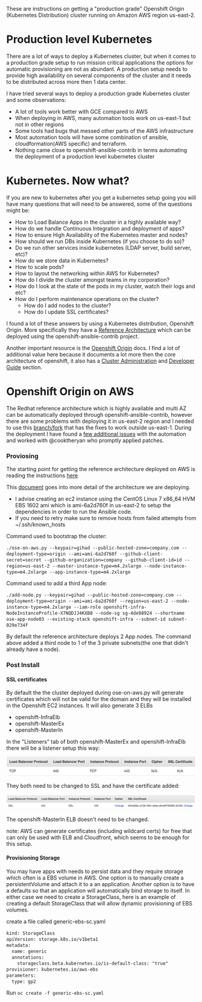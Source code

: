 These are instructions on getting a "production grade" Openshift Origin (Kubernetes Distribution) cluster running on Amazon AWS region us-east-2.

# Production level Kubernetes

There are a lot of ways to deploy a Kubernetes cluster, but when it comes to a production grade setup to run mission critical applications the options for automatic provisioning are not as abundant. A production setup needs to provide high availability on several components of the cluster and it needs to be distributed across more then 1 data center.

I have tried several ways to deploy a production grade Kubernetes cluster and some observations:

 - A lot of tools work better with GCE compared to AWS
 - When deploying in AWS, many automation tools work on us-east-1 but not in other regions
 - Some tools had bugs that messed other parts of the AWS infrastructure
 - Most automation tools will have some combination of ansible, cloudformation(AWS specific) and terraform.
 - Nothing came close to openshift-ansible-contrib in terms automating the deployment of a production level kubernetes cluster

# Kubernetes. Now what?

 If you are new to kubernetes after you get a kubernetes setup going you will have many questions that will need to be answered, some of the questions might be:

- How to Load Balance Apps in the cluster in a highly available way?
- How do we handle Continuous Integration and deployment of apps?
- How to ensure High Availability of the Kubernetes master and nodes?
- How should we run DBs inside Kubernetes (if you choose to do so)?
- Do we run other services inside kubernetes (LDAP server, build server, etc)?
- How do we store data in Kubernetes?
- How to scale pods?
- How to layout the networking within AWS for Kubernetes?
- How do I divide the cluster amongst teams in my corporation?
- How do I look at the state of the pods in my cluster, watch their logs and etc?
- How do I perform maintenance operations on the cluster?
  - How do I add nodes to the cluster?
  - How do I update SSL certificates?


I found a lot of these answers by using a Kubernetes distribution, Openshift Origin. More specifically they have a [Reference Architecture](https://access.redhat.com/documentation/en-us/reference_architectures/2016/html-single/deploying_openshift_container_platform_3_on_amazon_web_services/#Add-Node) which can be deployed using the openshift-ansible-contrib project.

Another important resource is the [Openshift Origin](https://docs.openshift.org/latest/welcome/index.html) docs. I find a lot of additional value here because it documents a lot more then the core architecture of openshift, it also has a [Cluster Administration](https://docs.openshift.org/latest/admin_guide/index.html) and [Developer Guide](https://docs.openshift.org/latest/dev_guide/index.html) section.

# Openshift Origin on AWS

The Redhat reference architecture which is highly available and multi AZ can be automatically deployed through openshift-ansible-contrib, however there are some problems with deploying it in us-east-2 region and I needed to use this [branch/fork](https://github.com/cooktheryan/openshift-ansible-contrib/tree/az) that has the fixes to work outside us-east-1. During the deployment I have found a [few additional issues](https://github.com/openshift/openshift-ansible-contrib/pull/212) with the automation and worked with @cooktheryan who promptly applied patches.

### Proviosing

The starting point for getting the reference architecture deployed on AWS is reading the instructions [here](https://github.com/openshift/openshift-ansible-contrib/blob/master/reference-architecture/aws-ansible/README.md)

This [document](https://access.redhat.com/documentation/en-us/reference_architectures/2016/html-single/deploying_openshift_container_platform_3_on_amazon_web_services/) goes into more detail of the architecture we are deploying.

- I advise creating an ec2 instance using the CentOS Linux 7 x86_64 HVM EBS 1602 ami which is ami-6a2d760f in us-east-2 to setup the dependencies in order to run the Ansible code.
- If you need to retry make sure to remove hosts from failed attempts from ~/.ssh/known_hosts

Command used to bootstrap the cluster:
```
./ose-on-aws.py --keypair=gihad --public-hosted-zone=company.com --deployment-type=origin --ami=ami-6a2d760f --github-client-secret=secret --github-organization=company --github-client-id=id --region=us-east-2 --master-instance-type=m4.2xlarge --node-instance-type=m4.2xlarge --app-instance-type=m4.2xlarge
```

Command used to add a third App node:
```
./add-node.py --keypair=gihad --public-hosted-zone=company.com --deployment-type=origin --ami=ami-6a2d760f --region=us-east-2 --node-instance-type=m4.2xlarge --iam-role openshift-infra-NodeInstanceProfile-X7NQDJJ4KXB8 --node-sg sg-4de88924 --shortname ose-app-node03 --existing-stack openshift-infra --subnet-id subnet-029e734f
```
By default the reference architecture deploys 2 App nodes. The command above added a third node to 1 of the 3 private subnets(the one that didn't already have a node).

### Post Install

#### SSL certificates

By default the the cluster deployed during ose-on-aws.py will generate certificates which will not be valid for the domain and they will be installed in the Openshift EC2 instances. It will also generate 3 ELBs

- openshift-InfraElb
- openshift-MasterEx
- openshift-MasterIn

In the "Listeners" tab of both openshift-MasterEx and openshift-InfraElb there will be a listener setup this way:

![](tcp.png)

They both need to be changed to SSL and have the certificate added:

![](ssl.png)

The openshift-MasterIn ELB doesn't need to be changed.

note: AWS can generate certificates (including wildcard certs) for free that can only be used with ELB and Cloudfront, which seems to be enough for this setup.

#### Provisioning Storage

You may have apps with needs to persist data and they require storage which often is a EBS volume in AWS. One option is to manually create a persistentVolume and attach it to a an application. Another option is to have a defaults so that an application will automatically bind storage to itself. In either case we need to create a StorageClass, here is an example of creating a default StorageClass that will allow dynamic provisioning of EBS volumes.

create a file called generic-ebs-sc.yaml
```
kind: StorageClass
apiVersion: storage.k8s.io/v1beta1
metadata:
  name: generic
  annotations:
    storageclass.beta.kubernetes.io/is-default-class: "true"
provisioner: kubernetes.io/aws-ebs
parameters:
  type: gp2
```

Run `oc create -f generic-ebs-sc.yaml`

